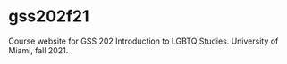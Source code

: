 # gss202f21
Course website for GSS 202 Introduction to LGBTQ Studies. University of Miami, fall 2021.

